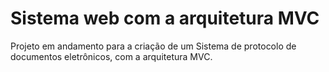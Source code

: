 # Sistema web com a arquitetura MVC

Projeto em andamento para a criação de um Sistema de protocolo de documentos eletrônicos, com a arquitetura MVC.
